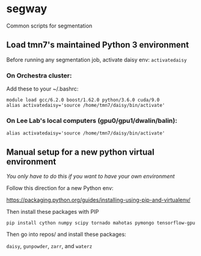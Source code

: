 # segway
Common scripts for segmentation

## Load tmn7's maintained Python 3 environment

Before running any segmentation job, activate daisy env: `activatedaisy`

### On Orchestra cluster:

Add these to your ~/.bashrc:

`module load gcc/6.2.0 boost/1.62.0 python/3.6.0 cuda/9.0` \
`alias activatedaisy='source /home/tmn7/daisy/bin/activate'`

### On Lee Lab's local computers (gpu0/gpu1/dwalin/balin):

`alias activatedaisy='source /home/tmn7/daisy/bin/activate'`


## Manual setup for a new python virtual environment

_You only have to do this if you want to have your own environment_

Follow this direction for a new Python env:

https://packaging.python.org/guides/installing-using-pip-and-virtualenv/

Then install these packages with PIP

`pip install cython numpy scipy tornado mahotas pymongo tensorflow-gpu`

Then go into repos/ and install these packages:

`daisy`, `gunpowder`, `zarr`, and `waterz`
